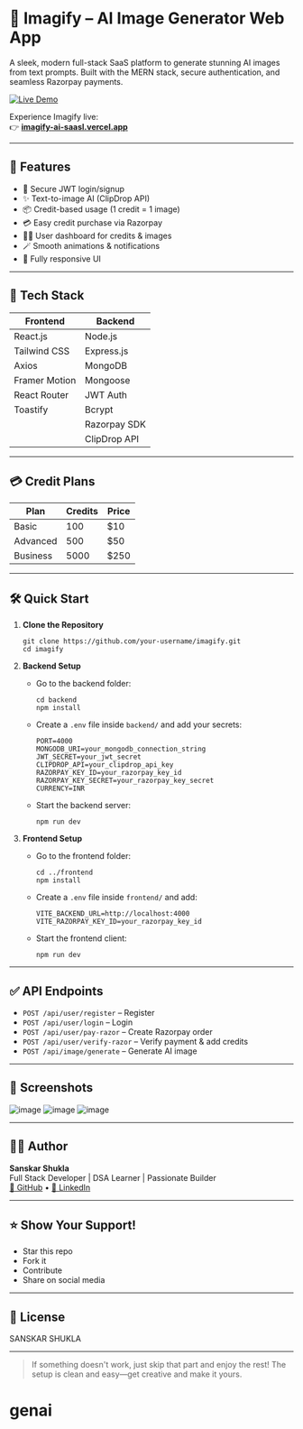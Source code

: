 # 🚀 Imagify – AI Image Generator Web App

A sleek, modern full-stack SaaS platform to generate stunning AI images from text prompts. Built with the MERN stack, secure authentication, and seamless Razorpay payments.

[![Live Demo](https://img.shields.io/badge/Live%20Demo-Click%20Here-brightgreen?style=for-the-badge&logo=vercel)](https://imagify-ai-saasl.vercel.app/)

Experience Imagify live:  
👉 **[imagify-ai-saasl.vercel.app](https://imagify-ai-saasl.vercel.app/)**

---

## 🌟 Features

- 🔐 Secure JWT login/signup
- ✨ Text-to-image AI (ClipDrop API)
- 📦 Credit-based usage (1 credit = 1 image)
- 💳 Easy credit purchase via Razorpay
- 🧑‍💻 User dashboard for credits & images
- 🪄 Smooth animations & notifications
- 📱 Fully responsive UI

---

## 🔧 Tech Stack

| Frontend      | Backend         |
|---------------|----------------|
| React.js      | Node.js        |
| Tailwind CSS  | Express.js     |
| Axios         | MongoDB        |
| Framer Motion | Mongoose       |
| React Router  | JWT Auth       |
| Toastify      | Bcrypt         |
|               | Razorpay SDK   |
|               | ClipDrop API   |

---

## 💳 Credit Plans

| Plan      | Credits | Price  |
|-----------|---------|--------|
| Basic     | 100     | $10    |
| Advanced  | 500     | $50    |
| Business  | 5000    | $250   |

---

## 🛠️ Quick Start

1. **Clone the Repository**
    ```
    git clone https://github.com/your-username/imagify.git
    cd imagify
    ```

2. **Backend Setup**
    - Go to the backend folder:
      ```
      cd backend
      npm install
      ```
    - Create a `.env` file inside `backend/` and add your secrets:
      ```
      PORT=4000
      MONGODB_URI=your_mongodb_connection_string
      JWT_SECRET=your_jwt_secret
      CLIPDROP_API=your_clipdrop_api_key
      RAZORPAY_KEY_ID=your_razorpay_key_id
      RAZORPAY_KEY_SECRET=your_razorpay_key_secret
      CURRENCY=INR
      ```
    - Start the backend server:
      ```
      npm run dev
      ```

3. **Frontend Setup**
    - Go to the frontend folder:
      ```
      cd ../frontend
      npm install
      ```
    - Create a `.env` file inside `frontend/` and add:
      ```
      VITE_BACKEND_URL=http://localhost:4000
      VITE_RAZORPAY_KEY_ID=your_razorpay_key_id
      ```
    - Start the frontend client:
      ```
      npm run dev
      ```

---

## ✅ API Endpoints

- `POST /api/user/register` – Register
- `POST /api/user/login` – Login
- `POST /api/user/pay-razor` – Create Razorpay order
- `POST /api/user/verify-razor` – Verify payment & add credits
- `POST /api/image/generate` – Generate AI image

---

## 📸 Screenshots

![image](https://github.com/user-attachments/assets/77b75eb0-b48d-44fb-aa17-b3b9132daa0f)
![image](https://github.com/user-attachments/assets/628a6973-87f2-4182-92fc-3989f82afe2a)
![image](https://github.com/user-attachments/assets/0915e1c4-5452-4bba-a483-91b0e4b2df06)



---

## 🙋‍♂️ Author

**Sanskar Shukla**  
Full Stack Developer | DSA Learner | Passionate Builder  
[🔗 GitHub](https://github.com/sanskar0627) • [🔗 LinkedIn](https://www.linkedin.com/in/sanskar2003/)

---

## ⭐ Show Your Support!

- Star this repo
- Fork it
- Contribute
- Share on social media

---

## 📃 License

SANSKAR SHUKLA

---

> If something doesn't work, just skip that part and enjoy the rest! The setup is clean and easy—get creative and make it yours.
# genai

